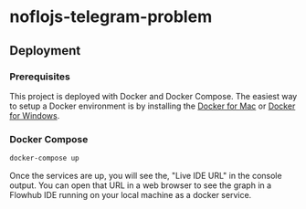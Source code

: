 # noflojs-telegram-problem

## Deployment

### Prerequisites

This project is deployed with Docker and Docker Compose. The easiest way to setup a Docker environment is by installing the [Docker for Mac](https://docs.docker.com/docker-for-mac/) or [Docker for Windows](https://docs.docker.com/docker-for-windows/).

### Docker Compose

```bash
docker-compose up
```

Once the services are up, you will see the, "Live IDE URL" in the console output. You can open that URL in a web browser to see the graph in a Flowhub IDE running on your local machine as a docker service. 